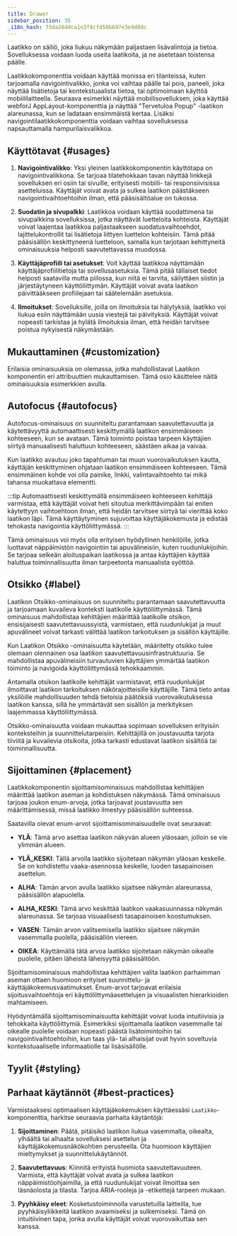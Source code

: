 ```yaml
---
title: Drawer
sidebar_position: 35
_i18n_hash: 73da264dca1e3f8cfd58b697e3e9d0dc
---
```

<DocChip chip="shadow" />
<DocChip chip="name" label="dwc-drawer" />
<DocChip chip='since' label='24.00' />
<JavadocLink type="drawer" location="com/webforj/component/drawer/Drawer" top='true'/>

Laatikko on säiliö, joka liukuu näkymään paljastaen lisävalintoja ja tietoa. Sovelluksessa voidaan luoda useita laatikoita, ja ne asetetaan toistensa päälle.

Laatikkokomponenttia voidaan käyttää monissa eri tilanteissa, kuten tarjoamalla navigointivalikko, jonka voi vaihtaa päälle tai pois, paneeli, joka näyttää lisätietoja tai kontekstuaalista tietoa, tai optimoimaan käyttöä mobiililaitteella. Seuraava esimerkki näyttää mobiilisovelluksen, joka käyttää webforJ AppLayout-komponenttia ja näyttää "Tervetuloa Popup" -laatikon alareunassa, kun se ladataan ensimmäistä kertaa. Lisäksi navigointilaatikkokomponenttia voidaan vaihtaa sovelluksessa napsauttamalla hampurilaisvalikkoa.

<AppLayoutViewer path='/webforj/drawerwelcome?' mobile='true'
javaE='https://raw.githubusercontent.com/webforj/webforj-documentation/refs/heads/main/src/main/java/com/webforj/samples/views/drawer/DrawerWelcomeView.java'
cssURL='/css/drawer/drawerWelcome.css'
/>

## Käyttötavat {#usages}

1. **Navigointivalikko**: Yksi yleinen laatikkokomponentin käyttötapa on navigointivalikkona. Se tarjoaa tilatehokkaan tavan näyttää linkkejä sovelluksen eri osiin tai sivuille, erityisesti mobiili- tai responsiivisissa asetteluissa. Käyttäjät voivat avata ja sulkea laatikon päästäkseen navigointivaihtoehtoihin ilman, että pääsisältöalue on tukossa.

2. **Suodatin ja sivupalkki**: Laatikkoa voidaan käyttää suodattimena tai sivupalkkina sovelluksissa, jotka näyttävät luetteloita kohteista. Käyttäjät voivat laajentaa laatikkoa paljastaakseen suodatusvaihtoehdot, lajittelukontrollit tai lisätietoja liittyen luettelon kohteisiin. Tämä pitää pääsisällön keskittyneenä luetteloon, samalla kun tarjotaan kehittyneitä ominaisuuksia helposti saavutettavassa muodossa.

3. **Käyttäjäprofiili tai asetukset**: Voit käyttää laatikkoa näyttämään käyttäjäprofiilitietoja tai sovellusasetuksia. Tämä pitää tällaiset tiedot helposti saatavilla mutta piilossa, kun niitä ei tarvita, säilyttäen siistin ja järjestäytyneen käyttöliittymän. Käyttäjät voivat avata laatikon päivittääkseen profiilejaan tai säätelemään asetuksia.

4. **Ilmoitukset**: Sovelluksille, joilla on ilmoituksia tai hälytyksiä, laatikko voi liukua esiin näyttämään uusia viestejä tai päivityksiä. Käyttäjät voivat nopeasti tarkistaa ja hylätä ilmoituksia ilman, että heidän tarvitsee poistua nykyisestä näkymästään.

<ComponentDemo
path='/webforj/drawerdemo?'
javaE='https://raw.githubusercontent.com/webforj/webforj-documentation/refs/heads/main/src/main/java/com/webforj/samples/views/drawer/DrawerDemoView.java'
height='600px'
/>

## Mukauttaminen {#customization}

Erilaisia ominaisuuksia on olemassa, jotka mahdollistavat Laatikon komponentin eri attribuuttien mukauttamisen. Tämä osio käsittelee näitä ominaisuuksia esimerkkien avulla.

## Autofocus {#autofocus}

Autofocus-ominaisuus on suunniteltu parantamaan saavutettavuutta ja käytettävyyttä automaattisesti keskittymällä laatikon ensimmäiseen kohteeseen, kun se avataan. Tämä toiminto poistaa tarpeen käyttäjien siirtyä manuaalisesti haluttuun kohteeseen, säästäen aikaa ja vaivaa.

Kun laatikko avautuu joko tapahtuman tai muun vuorovaikutuksen kautta, käyttäjän keskittyminen ohjataan laatikon ensimmäiseen kohteeseen. Tämä ensimmäinen kohde voi olla painike, linkki, valintavaihtoehto tai mikä tahansa muokattava elementti.

:::tip
Automaattisesti keskittymällä ensimmäiseen kohteeseen kehittäjä varmistaa, että käyttäjät voivat heti sitoutua merkittävimpään tai eniten käytettyyn vaihtoehtoon ilman, että heidän tarvitsee siirtyä tai vierittää koko laatikon läpi. Tämä käyttäytyminen sujuvoittaa käyttäjäkokemusta ja edistää tehokasta navigointia käyttöliittymässä.
:::

Tämä ominaisuus voi myös olla erityisen hyödyllinen henkilöille, jotka luottavat näppäimistön navigointiin tai apuvälineisiin, kuten ruudunlukijoihin. Se tarjoaa selkeän aloituspaikan laatikossa ja antaa käyttäjien käyttää haluttua toiminnallisuutta ilman tarpeetonta manuaalista syöttöä.

<ComponentDemo
path='/webforj/drawerautofocus?'
javaE='https://raw.githubusercontent.com/webforj/webforj-documentation/refs/heads/main/src/main/java/com/webforj/samples/views/drawer/DrawerAutoFocusView.java'
height='600px'
/>

<!-- Esimerkki -->

## Otsikko {#label}

Laatikon Otsikko-ominaisuus on suunniteltu parantamaan saavutettavuutta ja tarjoamaan kuvaileva konteksti laatikolle käyttöliittymässä. Tämä ominaisuus mahdollistaa kehittäjien määrittää laatikolle otsikon, ensisijaisesti saavutettavuussyistä, varmistaen, että ruudunlukijat ja muut apuvälineet voivat tarkasti välittää laatikon tarkoituksen ja sisällön käyttäjille.

Kun Laatikon Otsikko -ominaisuutta käytetään, määritetty otsikko tulee olemaan olennainen osa laatikon saavutettavuusinfrastruktuuria. Se mahdollistaa apuvälineisiin turvautuvien käyttäjien ymmärtää laatikon toiminto ja navigoida käyttöliittymässä tehokkaammin.

Antamalla otsikon laatikolle kehittäjät varmistavat, että ruudunlukijat ilmoittavat laatikon tarkoituksen näkörajoitteisille käyttäjille. Tämä tieto antaa yksilöille mahdollisuuden tehdä tietoisia päätöksiä vuorovaikutuksessa laatikon kanssa, sillä he ymmärtävät sen sisällön ja merkityksen laajemmassa käyttöliittymässä.

Otsikko-ominaisuutta voidaan mukauttaa sopimaan sovelluksen erityisiin konteksteihin ja suunnittelutarpeisiin. Kehittäjillä on joustavuutta tarjota tiiviitä ja kuvailevia otsikoita, jotka tarkasti edustavat laatikon sisältöä tai toiminnallisuutta.

<!-- Esimerkki -->

## Sijoittaminen {#placement}

Laatikkokomponentin sijoittamisominaisuus mahdollistaa kehittäjien määrittää laatikon aseman ja kohdistuksen näkymässä. Tämä ominaisuus tarjoaa joukon enum-arvoja, jotka tarjoavat joustavuutta sen määrittämisessä, missä laatikko ilmestyy pääsisällön suhteessa.

Saatavilla olevat enum-arvot sijoittamisominaisuudelle ovat seuraavat:

- **YLÄ**: Tämä arvo asettaa laatikon näkyvän alueen yläosaan, jolloin se vie ylimmän alueen.

- **YLÄ_KESKI**: Tällä arvolla laatikko sijoitetaan näkymän yläosan keskelle. Se on kohdistettu vaaka-asennossa keskelle, luoden tasapainoisen asettelun.

- **ALHA**: Tämän arvon avulla laatikko sijaitsee näkymän alareunassa, pääsisällön alapuolella.

- **ALHA_KESKI**: Tämä arvo keskittää laatikon vaakasuunnassa näkymän alareunassa. Se tarjoaa visuaalisesti tasapainoisen koostumuksen.

- **VASEN**: Tämän arvon valitsemisella laatikko sijaitsee näkymän vasemmalla puolella, pääsisällön viereen.

- **OIKEA**: Käyttämällä tätä arvoa laatikko sijoitetaan näkymän oikealle puolelle, pitäen läheistä läheisyyttä pääsisältöön.

Sijoittamisominaisuus mahdollistaa kehittäjien valita laatikon parhaimman aseman ottaen huomioon erityiset suunnittelu- ja käyttäjäkokemusvaatimukset. Enum-arvot tarjoavat erilaisia sijoitusvaihtoehtoja eri käyttöliittymäasettelujen ja visuaalisten hierarkioiden mahtamiseen.

Hyödyntämällä sijoittamisominaisuutta kehittäjät voivat luoda intuitiivisia ja tehokkaita käyttöliittymiä. Esimerkiksi sijoittamalla laatikon vasemmalle tai oikealle puolelle voidaan nopeasti päästä lisätoimintoihin tai navigointivaihtoehtoihin, kun taas ylä- tai alhaisijat ovat hyvin soveltuvia kontekstuaaliselle informaatiolle tai lisäsisällölle.

<ComponentDemo
path='/webforj/drawerplacement?'
javaE='https://raw.githubusercontent.com/webforj/webforj-documentation/refs/heads/main/src/main/java/com/webforj/samples/views/drawer/DrawerPlacementView.java'
height='600px'
/>

## Tyylit {#styling}

<TableBuilder name="Laatikko" />

## Parhaat käytännöt {#best-practices}

Varmistaaksesi optimaalisen käyttäjäkokemuksen käyttäessäsi `Laatikko`-komponenttia, harkitse seuraavia parhaita käytäntöjä:

1. **Sijoittaminen**: Päätä, pitäisikö laatikon liukua vasemmalta, oikealta, ylhäältä tai alhaalta sovelluksesi asettelun ja käyttäjäkokemusnäkökohtien perusteella. Ota huomioon käyttäjien mieltymykset ja suunnittelukäytännöt.

2. **Saavutettavuus**: Kiinnitä erityistä huomiota saavutettavuuteen. Varmista, että käyttäjät voivat avata ja sulkea laatikon näppäimistöohjaimilla, ja että ruudunlukijat voivat ilmoittaa sen läsnäolosta ja tilasta. Tarjoa ARIA-rooleja ja -etikettejä tarpeen mukaan.

3. **Pyyhkäisy eleet**: Kosketustoiminnolla varustetuilla laitteilla, tue pyyhkäisyliikkeitä laatikon avaamiseksi ja sulkemiseksi. Tämä on intuitiivinen tapa, jonka avulla käyttäjät voivat vuorovaikuttaa sen kanssa.
